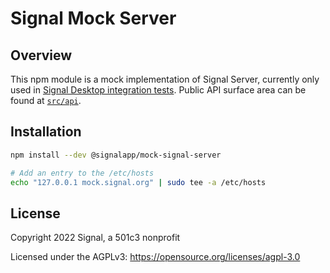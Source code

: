 <!-- Copyright 2021-2022 Signal Messenger, LLC -->
<!-- SPDX-License-Identifier: AGPL-3.0-only -->
# Signal Mock Server

## Overview

This npm module is a mock implementation of Signal Server, currently only used
in [Signal Desktop integration tests][0]. Public API surface area can be found at
[`src/api`][1].

## Installation

```sh
npm install --dev @signalapp/mock-signal-server

# Add an entry to the /etc/hosts
echo "127.0.0.1 mock.signal.org" | sudo tee -a /etc/hosts
```

## License

Copyright 2022 Signal, a 501c3 nonprofit

Licensed under the AGPLv3: https://opensource.org/licenses/agpl-3.0

[0]: https://github.com/signalapp/Signal-Desktop/tree/development/ts/test-mock
[1]: https://github.com/signalapp/Mock-Signal-Server/tree/main/src/api
